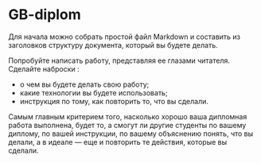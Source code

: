 # GB-diplom

Для начала можно собрать простой файл Markdown и составить из заголовков структуру документа, который вы будете делать. 
 
Попробуйте написать работу, представляя ее глазами читателя. 
Сделайте наброски : 
- о чем вы будете делать свою работу; 
- какие технологии вы будете использовать; 
- инструкция по тому, как повторить то, что вы сделали.
 
Самым главным критерием того, насколько хорошо ваша дипломная работа выполнена, будет то, а смогут ли другие студенты по вашему диплому, по вашей инструкции, по вашему объяснению понять, что вы делали, а в идеале — еще и повторить те действия, которые вы сделали.

